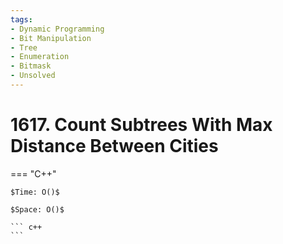 ```yaml
---
tags:
- Dynamic Programming
- Bit Manipulation
- Tree
- Enumeration
- Bitmask
- Unsolved
---
```



# 1617. Count Subtrees With Max Distance Between Cities

=== "C++"

    $Time: O()$

    $Space: O()$

    ``` c++
    ```